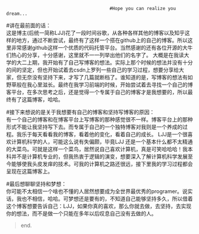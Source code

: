                                            #Hope you can realize you dream...

#讲在最前面的话：<br/>
       这是博主(后统一简称LJJ)花了一段时间谷歌，从各种各样其他的博客以及知乎这样的地方，通过不断尝试，最终有了这样一个搭在github上的自己的博客。所以这里非常感谢github这样一个优质的代码托管平台。当然感谢的还有各位开源的大牛们热心的分享，十分感谢，这里就不一一列举出他们的名字了。
       大概是在我读大学的大二上期，我开始有了自己写博客的想法。实际上那个时候的想法并没有十分的间的坚定，但也开始试着去csdn上罗列一些自己的学习过程，想要分享给大家，但无奈没有坚持下来，才写了几篇就断档了。谁知道的是，写博客的想法有如野草般在我心里滋长。最终在我学习前端的时候，开始尝试着去寻找一个自己的博客平台，在多次思考之后，还是觉得一个专属于自己的博客才是我想要的，所以最终有了这篇博客，哈哈。

#接下来想说的是关于我想要有自己的博客和坚持写博客的原因：<br/>
        有一个自己的博客和在博客平台上写博客的那种感觉很不一样。博客平台上的那种形式不能让我坚持写下去。而专属于自己的一个独特博客对我则是一个养成的过程。我乐于每天看看我的博客，看着他的变化，看着自己的成长。
         LJJ是一个很喜欢计算机科学的人，可能这么说有失偏颇，毕竟LJJ 还是一个基本什么都不太精通的大菜鸟。可就是这样一个菜鸟，居然说自己喜欢计算机，真是可笑哈哈哈！我本科并不是计算机专业的，但我热衷于逻辑的演变，想要深入了解计算机科学发展至今能够使我头皮发痒的技术。可我的计算机之路还很远，接下里我的学习过程都会呈现在这篇博客上。

#最后想聊聊坚持和梦想：<br/>
         你可能不太相信一个啥也不懂的人居然想要成为全世界最优秀的programer。说实话，我也不相信，哈哈。可梦想还是要有的，不知道自己能够坚持多久，所以借着这个博客想要告诉自己：LJJ，如果你真的喜欢，那么你就去做，去坚持，去实现你的想法，而不是做一个只能在多年以后叹息自己没有去做的人。
         
>
>end.
>
